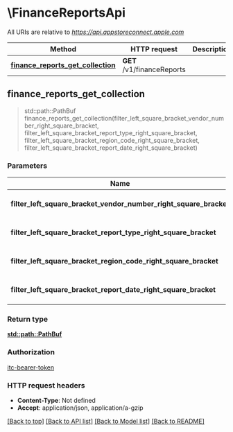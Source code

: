 # \FinanceReportsApi

All URIs are relative to *https://api.appstoreconnect.apple.com*

Method | HTTP request | Description
------------- | ------------- | -------------
[**finance_reports_get_collection**](FinanceReportsApi.md#finance_reports_get_collection) | **GET** /v1/financeReports | 



## finance_reports_get_collection

> std::path::PathBuf finance_reports_get_collection(filter_left_square_bracket_vendor_number_right_square_bracket, filter_left_square_bracket_report_type_right_square_bracket, filter_left_square_bracket_region_code_right_square_bracket, filter_left_square_bracket_report_date_right_square_bracket)


### Parameters


Name | Type | Description  | Required | Notes
------------- | ------------- | ------------- | ------------- | -------------
**filter_left_square_bracket_vendor_number_right_square_bracket** | [**Vec<String>**](String.md) | filter by attribute 'vendorNumber' | [required] |
**filter_left_square_bracket_report_type_right_square_bracket** | [**Vec<String>**](String.md) | filter by attribute 'reportType' | [required] |
**filter_left_square_bracket_region_code_right_square_bracket** | [**Vec<String>**](String.md) | filter by attribute 'regionCode' | [required] |
**filter_left_square_bracket_report_date_right_square_bracket** | [**Vec<String>**](String.md) | filter by attribute 'reportDate' | [required] |

### Return type

[**std::path::PathBuf**](std::path::PathBuf.md)

### Authorization

[itc-bearer-token](../README.md#itc-bearer-token)

### HTTP request headers

- **Content-Type**: Not defined
- **Accept**: application/json, application/a-gzip

[[Back to top]](#) [[Back to API list]](../README.md#documentation-for-api-endpoints) [[Back to Model list]](../README.md#documentation-for-models) [[Back to README]](../README.md)

